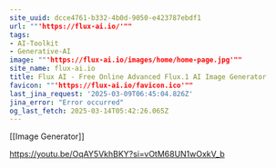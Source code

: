 ```yaml
---
site_uuid: dcce4761-b332-4b0d-9050-e423787ebdf1
url: ""'https://flux-ai.io/'""
tags:
- AI-Toolkit
- Generative-AI
image: ""'https://flux-ai.io/images/home/home-page.jpg'""
site_name: flux-ai.io
title: Flux AI - Free Online Advanced Flux.1 AI Image Generator
favicon: ""'https://flux-ai.io/favicon.ico'""
last_jina_request: '2025-03-09T06:45:04.826Z'
jina_error: "Error occurred"
og_last_fetch: 2025-03-14T05:42:26.065Z
---
```

[[Image Generator]]

https://youtu.be/OqAY5VkhBKY?si=vOtM68UN1wOxkV_b
